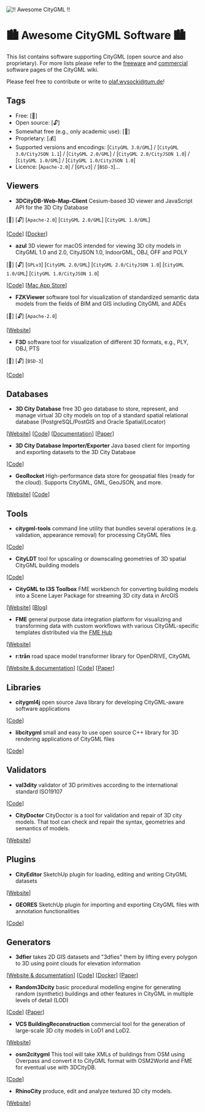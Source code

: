 ![!! Awesome CityGML !!](https://github.com/OloOcki/awesome-citygml/blob/main/img/awesomeGif.gif)

# :cityscape: Awesome CityGML Software :cityscape:

This list contains software supporting CityGML (open source and also proprietary).
For more lists please refer to the [freeware](https://www.citygmlwiki.org/index.php/Freeware)
 and [commercial](https://www.citygmlwiki.org/index.php/Commercial_Software) software pages of the CityGML wiki.

Please feel free to contribute or write to olaf.wysocki@tum.de!

## Tags

- Free: [:raised_hands:]
- Open source: [:unlock:]
- Somewhat free (e.g., only academic use): [:blue_book:]
- Proprietary: [:moneybag:]
- Supported versions and encodings: [`CityGML 3.0/GML`] / [`CityGML 3.0/CityJSON 1.1`] / [`CityGML 2.0/GML`] / [`CityGML 2.0/CityJSON 1.0`] / [`CityGML 1.0/GML`] / [`CityGML 1.0/CityJSON 1.0`]
- Licence: [`Apache-2.0`] / [`GPLv3`] / [`BSD-3`]...

## Viewers

- **3DCityDB-Web-Map-Client** Cesium-based 3D viewer and JavaScript API for the 3D City Database 

[:raised_hands:] [:unlock:] [`Apache-2.0`] [`CityGML 2.0/GML`] [`CityGML 1.0/GML`]

[[Code](https://github.com/3dcitydb/3dcitydb-web-map)] [[Docker](https://github.com/tum-gis/3dcitydb-web-map-docker)]

- **azul** 3D viewer for macOS intended for viewing 3D city models in CityGML 1.0 and 2.0, CityJSON 1.0, IndoorGML, OBJ, OFF and POLY

[:raised_hands:] [:unlock:] [`GPLv3`] [`CityGML 2.0/GML`] [`CityGML 2.0/CityJSON 1.0`] [`CityGML 1.0/GML`] [`CityGML 1.0/CityJSON 1.0`]

[[Code](https://github.com/tudelft3d/azul)] [[Mac App Store](https://apps.apple.com/app/azul/id1173239678?mt=12)]

- **FZKViewer** software tool for visualization of standardized semantic data models from the fields of BIM and GIS including CityGML and ADEs

[:raised_hands:] [:unlock:] [`Apache-2.0`]

[[Website](https://www.iai.kit.edu/english/1302.php)]

- **F3D** software tool for visualization of different 3D formats, e.g., PLY, OBJ, PTS

[:raised_hands:] [:unlock:] [`BSD-3`]

[[Code](https://github.com/f3d-app/f3d)]

## Databases

- **3D City Database** free 3D geo database to store, represent, and manage virtual 3D city models on top of a standard spatial relational database (PostgreSQL/PostGIS and Oracle Spatial/Locator)

[[Website](https://www.3dcitydb.org)] [[Code](https://github.com/3dcitydb/3dcitydb)] [[Documentation](https://3dcitydb-docs.readthedocs.io/)] [[Paper](https://doi.org/10.1186/s40965-018-0046-7)]

- **3D City Database Importer/Exporter** Java based client for importing and exporting datasets to the 3D City Database

[[Code](https://github.com/3dcitydb/importer-exporter)]

- **GeoRocket** High-performance data store for geospatial files (ready for the cloud). Supports CityGML, GML, GeoJSON, and more.

[[Website](https://georocket.io/)] [[Code](https://github.com/georocket/georocket)]

## Tools

- **citygml-tools** command line utility that bundles several operations (e.g. validation, appearance removal) for processing CityGML files

[[Code](https://github.com/citygml4j/citygml-tools)]

- **CityLDT** tool for upscaling or downscaling geometries of 3D spatial CityGML building models

[[Code](https://gitlab.e3d.rwth-aachen.de/e3d-software-tools/cityldt/cityldt)]

- **CityGML to I3S Toolbox** FME workbench for converting building models into a Scene Layer Package for streaming 3D city data in ArcGIS

[[Website](https://www.arcgis.com/home/item.html?id=585b25bad7b94c09aa7fb1833db1f318)] [[Blog](https://www.esri.com/arcgis-blog/products/arcgis/3d-gis/citygmlbuildingstoi3s/)]

- **FME** general purpose data integration platform for visualizing and transforming data with custom workflows with various CityGML-specific templates distributed via the [FME Hub](https://hub.safe.com/?page=1&page_size=10&order=relevance&query=citygml)

[[Website](https://www.safe.com/fme/)]

- **r:trån** road space model transformer library for OpenDRIVE, CityGML

[[Website & documentation](https://rtron.io)] [[Code](https://github.com/tum-gis/rtron)] [[Paper](https://doi.org/10.3390/su12093799)]

## Libraries

- **citygml4j** open source Java library for developing CityGML-aware software applications

[[Code](https://github.com/citygml4j/citygml4j)]

- **libcitygml** small and easy to use open source C++ library for 3D rendering applications of CityGML files

[[Code](https://github.com/jklimke/libcitygml)]

## Validators

- **val3dity** validator of 3D primitives according to the international standard ISO19107

[[Code](https://github.com/tudelft3d/val3dity)]

- **CityDoctor** CityDoctor is a tool for validation and repair of 3D city models. That tool can check and repair the syntax, geometries and semantics of models.

[[Website](https://www.citydoctor.eu/en/citydoctor_main.html)]

## Plugins

- **CityEditor** SketchUp plugin for loading, editing and writing CityGML datasets

[[Website](https://www.3dis.de/cityeditor/)]

- **GEORES** SketchUp plugin for importing and exporting CityGML files with annotation functionalities

[[Code](https://github.com/GeoplexGIS/geores)]

## Generators

- **3dfier** takes 2D GIS datasets and "3dfies" them by lifting every polygon to 3D using point clouds for elevation information

[[Website & documentation](http://tudelft3d.github.io/3dfier/)] [[Code](https://github.com/tudelft3d/3dfier/)] [[Docker](https://hub.docker.com/r/tudelft3d/3dfier)] [[Paper](https://doi.org/10.21105/joss.02866)]

- **Random3Dcity** basic procedural modelling engine for generating random (synthetic) buildings and other features in CityGML in multiple levels of detail (LOD)

[[Code](https://github.com/tudelft3d/Random3Dcity)] [[Paper](http://doi.org/10.5194/isprs-annals-IV-4-W1-51-2016)]

- **VCS BuildingReconstruction** commercial tool for the generation of large-scale 3D city models in LoD1 and LoD2.

[[Website](https://vc.systems/en/products/building-reconstruction/)]

- **osm2citygml** This tool will take XMLs of buildings from OSM using Overpass and convert it to CityGML format with OSM2World and FME for eventual use with 3DCityDB.

[[Code](https://github.com/cuulee/osm2citygml)]

- **RhinoCity** produce, edit and analyze textured 3D city models.

[[Website](https://www.rhinoterrain.com/en/rhinocity.html)]
